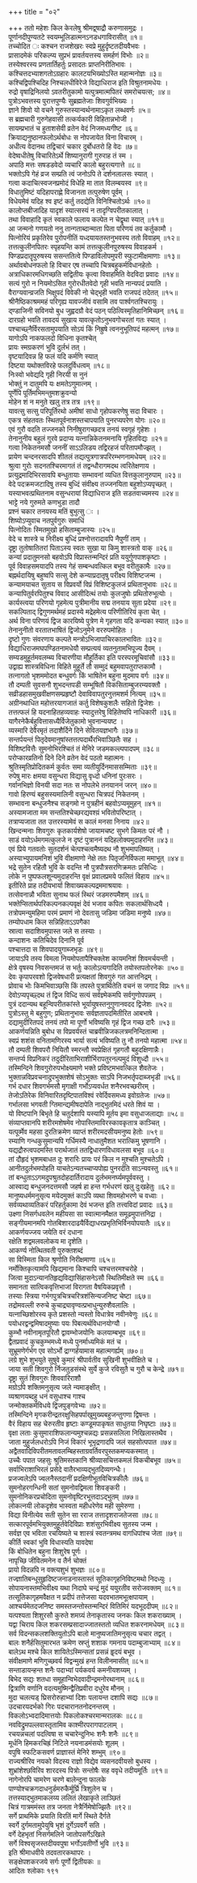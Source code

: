 +++
title = "०२"

+++
ततो महेशः किल केरलेषु श्रीमद्व्षाद्रौ करुणासमुद्रः ।  
पूर्णानदीपुण्यतटे स्वयम्भूलिडात्मनऽनडधगाविरासीत् ॥१॥  
तच्चोदित ः कश्चन राजशेखरः स्वप्रे मुहुर्दृष्टतदीयवैभवः ।  
प्रासादमेकं परिकल्प्य सुप्रभं प्रावर्तयत्तस्य समर्हणं विभोः ॥२॥  
तस्येश्वरस्य प्रणतार्तिहर्तुः प्रसादतः प्राप्तनिरीतिभावः ।  
कश्चित्तदभ्याशगतोऽग्रहारः कालटयभिख्योऽस्ति महान्मनोज्ञः ॥३॥  
कश्चिद्विपश्चिदिह निश्चलधीविरेजे विद्याधिराज इति विश्रुतनामधेयः ।  
रुद्रो वृषाद्रिनिलयो ऽवतरीतुकामो यत्पुत्रमात्मपितरं समरोचयत्स; ॥४॥  
पुत्रोऽभवत्तस्य पुरात्तपुण्यैः सुब्रह्मतेजाः शिवगुर्वभिख्यः ।  
ज्ञाने शिवो यो वचने गुरुस्तस्यान्वर्थनामाऽकृत लब्धवर्णः ॥५॥  
स ब्रह्मचारी गुरुगेहवासी तत्कर्यकारी विहितान्नभोजी ।  
सायम्प्रभातं च हुताशसेवी व्रतेन वेदं निजमध्यगीष्ट ॥६॥  
क्रियाद्यनुष्ठानफलोऽर्थबोधः स नोपजायेत विना विचारम् ।  
अधीत्य वेदानथ तद्विचारं चकार दुर्बोधतरो हि वेदः ॥७॥  
वेदेष्वधीतेषु विचारितेऽर्थे शिष्यानुरागी गुरुराह तं स्म ।  
अपाठि मत्तः सषडडवेदो व्यचारि कालो बहुरत्यगात्ते ॥८॥  
भक्तोऽपि गेहं व्रज सम्प्रति त्वं जनोऽपि ते दर्शनलालसः स्यात् ।  
गत्वा कदाचित्स्वजनप्रमोदं विधेहि मा तात विलम्बयस्व ॥९॥  
विधातुमिष्टं यदिहापराह्णे विजानता तत्पुरुषेण पूर्वम् ।  
विधेयमेवं यदिह श्व इष्टं कर्तु तदद्येति विनिश्चितोऽर्थः ॥१०॥  
कालोप्तबीजादिह यादृशं स्यात्सस्यं न तादृग्विपरीतकालात् ।  
तथा विवाहादि कृतं स्वकाले फलाय कल्पेत न चेद्वृथा स्यात् ॥११॥  
आ जन्मनो गणयतो ननु तान्गताब्दान्माता पिता परिणयं तव कर्तुकामौ ।  
पित्नोरियं प्रकृतिरेव पुरोपनीतिं यध्दयायतस्तनुभवस्य ततो विवाहम् ॥१२॥  
तत्तत्कुलीनपितरः स्पृहयन्ति कामं तत्तत्कुलीनपुरुषस्य विवाहकर्म ।  
पिण्डप्रदातॄपुरुषस्य ससन्ततित्वे पिण्डाविलोपमुपरी स्फुटामीक्षमाणाः ॥१३॥  
अर्थावबोधनफलो हि विचार एष तच्चापि चित्रबहुकर्मविधानहेतोः ।  
अत्राधिकारमधिगच्छति सद्वितीयः कृत्वा विवाहमिति वेदविदा प्रवादः ॥१४॥  
सत्यं गुरो न नियमोऽसित गुरोरधीतवेदो गृही भवति नान्यपदं प्रयाति ।  
वैराग्यवान्व्रजति भिक्षुपदं विवेकी नो चेद्भृही भवति राजपदं तदेतत् ॥१५॥  
श्रीनैष्ठिकाश्रममहं परिगृह्य यावज्जीवं वसामि तव पार्श्वगतश्चिरायुः ।  
द्ण्डाजिनी सविनयो बुध जुह्वदग्रौ वेदं पठन् पठित्विस्मृतिहानिमिच्छन् ॥१६॥  
दारग्रहो भवति तावदयं सुखाय यावत्कृतोऽनुभवगोचरतां गतः स्यात् ।  
पश्चाच्छ्नैर्विरसतामुपयाति सोऽयं किं निह्रुषे त्वननुभूतिपदं महत्मन् ॥१७॥  
यागोऽपि नाकफलदो विधिना कृतश्चेत्‌  
प्रायः स्मग्रकरणं भुवि दुर्लभं तत् ।  
वृष्टयादिवन्न हि फलं यदि कर्मणि स्यात्  
दिष्टया यथोक्तविरहे फलदुर्विधत्वम् ॥१८॥  
निःस्वो भवेद्यदि गृही निरयी स नुनं  
भोक्तुं न दातुमपि यः क्षमतेऽणुमात्नम् ।  
पूर्णेपि पूर्तिमभिमन्तुमशक्रुवन्यो  
मोहेन शं न मनुते खलु तत्र तत्र ॥१९॥  
यावत्सु सत्सु परिपूर्तिरथो अमीषां साधो गृहोपकरणेषु सदा विचारः ।  
एकत्र संहतवतः स्थितपूर्वनाशस्तचापयाति पुनरप्यपरेण योगः ॥२०॥  
एवं गुरौ वदति तज्जनको निनीषुरागच्छदत्र तनयं स्वगृहं गृहेशः ।  
तेनानुनीय बहुलं गुरवे प्रदाप्य यत्नान्निकेतनमनायि गृहितविद्यः ॥२१॥  
गत्वा निकेतनमसौ जननीं साऽऽलिडय तद्विरहजं परितापमौज्झत् ।  
प्रायेण चन्दनरसादपि शीतलं तद्यत्पुत्रगात्रपरिरम्भणनामधेयम् ॥२२॥  
श्रुत्वा गुरोः सदनतश्चिरमागतं तं तद्वन्धौरागमदथ त्वरितेक्षणाय ।  
प्रत्युद्रमादिभिरसावपि बन्धुतायाः सम्भावनां व्यधित वित्तकुलानुरुपाम् ॥२३॥  
वेदे पदक्रमजटादिषु तस्य बुध्दिं संवीक्ष्य तज्जनयिता बहुशोऽप्यपृच्छत् ।  
यस्याभवत्प्रथितनाम वसुन्धरायां विद्याधिराज इति सडतवाच्यमस्य ॥२४॥  
भाट्टे नये गुरुमते कणभुडा तादौ  
प्रश्नं चकार तनयस्य मतिं बुभुत्सु ः ।  
शिष्योऽप्युवाच नतपुर्वगुरुः समाधिं  
पित्नोदितः स्मितमुखो हसिताम्बुजास्यः ॥२५॥  
वेदे च शास्त्रे च निरीक्ष्य बुध्दिं प्रश्नोत्तरादावपि नैपुणीं ताम् ।  
दृष्ट्रा तुतोषातितरां पिताऽस्य स्वतः सुखा या किमु शास्त्रतो वाक् ॥२६॥  
कन्यां प्रदातुमनसो बहवोऽपि विप्रास्तन्मन्दिरं प्रति ययुर्गुणपाशकृष्टाः ।  
पूर्व विवाहसमयादपि तस्य गेहं सम्बन्धवत्किल बभूव वरीतुकामैः ॥२७॥  
बह्नर्थदायिषु बहुष्वपि सत्सु देशे कन्याप्रदातृषु परीक्ष्य विशिष्टजन्म ।  
कन्यामयाचत सुताय स विप्रवर्यो विप्रं विशिष्टकुलजं प्रथितानुभावः ॥२८॥  
कन्यापितुर्वरपितुश्च विवाद आसीदित्थं तयोः कुलजुषोः प्रथितोरुभूत्योः ।  
कार्यस्त्वया परिणयो गृहमेत्य पुत्रीमानीय सद्म तनयाय सुता प्रदेया ॥२९॥  
सकल्पिताद् द्विगुणमर्थमहं प्रदास्ये मद्रेहमेत्य परिणीतिरियं कृता चेत् ।  
अर्थ विना परिणयं द्विज कारयिष्ये पुत्रेण मे गृहगता यदि कन्यका स्यात् ॥३०॥  
तेनानुनीतो वरतातभाषितं द्विजोऽनुमेने वररुपमोहितः ।  
दृष्टो गुणः संवरणाय कल्पते मन्त्रोऽभिजापाचिरकालभावितः ॥३२॥  
विद्याधिराजमघपण्डितनामधेयौ सम्प्रत्ययं व्यतनुतामभिपूज्य दैवम् ।  
सम्यडमुहूर्तमवलम्ब्य विचारणीया मौहूर्तिका इति परस्परमूचिवांसौ ॥३३॥  
उद्वाह्य शास्त्रविधिना विहिते मुहूर्ते तौ सम्मुदं बहुमवापतुराप्तकामौ ।  
तत्नागतो भृशममोदत बन्धुवर्गः किं भाषितेन बहुना मुदमाप वर्गः ॥३४॥  
तौ दम्पती सुवसनौ शुभदन्तपडी सम्भूषितौ विकसिताम्बुजरम्यवक्तौ ।  
सव्रीडहासमुखवीक्षणसम्प्रहृष्टौ देवाविवापतुरनुत्तमशर्म नित्यम् ॥३५॥  
अग्रीनथाधित महोत्तरयागजातं कर्तु विशेषकुशलैः सहितो द्विजेशः ।  
तत्तत्फलं हि यदनाहितहव्यवाहः स्यादुत्तरेषु विहितेष्वपि नाधिकारी ॥३६॥  
यागैरनेकैर्बहुवित्तासध्यैर्विजेतुकामो भुवनान्ययष्ट ।  
व्यस्मारि देवैरमृतं तदाशैर्दिने दिने सेवितयज्ञभागैः ॥३७॥  
सन्तर्पयन्तं पितृदेवमानुषांस्तत्तत्पदार्थैरभिवाञ्छितैः सह ।  
विशिष्टवित्तैः सुमनोभिरश्चितं तं मेनिरे जडमकल्ल्पपादपम् ॥३८॥  
परोप्कारव्रतिनो दिने दिने व्रतेन वेदं पठतो महात्मनः ।  
श्रुतिस्मृतिप्रोदितकर्म कुर्वतः समा व्यतीयुर्दिनमाससम्मिताः ॥३९॥  
रुपेषु मारः क्षमया वसुन्धरा विद्यासु वृध्दो धनिनां पुरःसरः ।  
गर्वानभिज्ञो विनयी सदा नतः स नोपलेभे तनयाननं जरन् ॥४०॥  
गावो हिरण्यं बहुसस्यमालिनी वसुन्धरा चित्रपदं निकेतनम् ।  
सम्भावना बन्धुजनैश्च सङ्गमो न पुत्रहीनं बहवोऽप्यमूमुहन् ॥४१॥  
अस्यामजाता मम सन्ततिश्चेच्छरद्यवश्य़ं भवितोपरिष्टात् ।  
तत्राप्यजाता तत उत्तरस्यामेवं स कालं मनसा निनाय ॥४२॥  
खिन्दन्मनाः शिवगुरुः कृतकार्यशेषो जायामचष्ट सुभगे किमतः परं नौ ।  
साडं वयोऽर्धमगमत्कुलजे न दृष्टं पुत्राननं यदिहलोक्यमुदाहरन्ति ॥४३॥  
एवं प्रिये गतवतोः सुतदर्शनं चेत्पश्चत्वमैष्यदथ नौ शुभमापतिष्यत् ।  
अस्याभ्युपायमनिशं भुवि वीक्षमाणो नेक्षे ततः पितृजनिर्विफला ममाभूत् ॥४४॥  
भद्रे सुतेन रहितौ भुवि के वदन्ति नौ पुत्रपौत्रसरणिक्रमतः प्रसिध्दिः ।  
लोके न पुष्पफलशून्यमुदाहरन्ति वृक्षं प्रवालप्रमये फलितं विहाय ॥४५॥  
इतीरिते प्राह तदीयभार्या शिवाख्यकल्पद्रममाश्रयावः ।  
तत्सेवनान्नौ भविता सुनाथ फलं स्थिरं जडमरुपमैशम् ॥४६॥  
भक्तेप्सितार्थपरिकल्पनकल्पवृक्षं देवं भजाव कपितः सकलार्थसिध्दयै ।  
तत्रोपमन्युमहिमा परमं प्रमाणं नो देवतासु जडिमा जडिमा मनुष्ये ॥४७॥  
तम्योपधाम किल सन्निहिताऽऽपगैका  
स्रात्वा सदाशिवमुपास्त जले स तस्याः ।  
कन्दाशनः कतिचिदेव दिनानि पूर्व  
पश्चात्तदा स शिवपादयुगाब्जभृडः ॥४९॥  
जायाऽपि तस्य विमला नियमोपतापैश्चिक्लेश कायमनिशं शिवमर्चयन्ती ।  
क्षेत्रे वृषस्य निवसन्तमजं स भर्तुः कालोऽत्यगादिति तयोस्तपतोरनेकः ॥५०॥  
देवः कृपापरवशो द्विजवेषधारी प्रत्यक्षतां शिवगुरुं गत आत्तनिद्रम् ।  
प्रोवाच भोः किमभिवाञ्छसि किं तपस्ते पुत्रार्थितेति वचनं स जगाद विप्रः ॥५१॥  
देवोऽप्यपृच्छ्दथ तं द्विज विध्दि सत्यं सर्वज्ञ्मेकमपि सर्वगुणोपपन्नम् ।  
पुत्रं ददान्यथ बहून्विपरीतकांस्ते भूर्यायुषस्तनुगुणानवदद द्विजेशः ॥५२॥  
पुत्रोऽस्तु मे बहुगुण; प्रथितानुभावः सर्वज्ञतापदमितीरित आबभाषे ।  
दद्यामुदीरितपदं तनयं तपो मा पूर्णो भविष्यसि गृहं द्विज गच्छ दारैः ॥५३॥  
आकर्णयन्निति बुबोध स विप्रवर्यस्तं चाब्रवीन्निजकलत्रमनिन्दितात्मा ।  
स्वप्रं शशंस वनितामणिरस्य भार्या सत्यं भविष्यति तु नौ तनयो महात्मा ॥५४॥  
तौ दम्पती शिवपरौ नियितौ स्मरन्तौ स्वप्रेक्षितं गृहगतौ बहुदक्षिणान्नैः।  
सन्तर्प्य विप्रनिकरं तदुदीरिताभिराशीर्भिरापतुरनल्पमुदं विशुध्दौ ॥५५॥  
तस्मिन्दिने शिवगुरोरुपभोक्ष्यमाणे भक्ते प्रविष्टमभवत्किल शैवतेजः ।  
भुक्तान्नविप्रवचनादुपभुक्तशेषं सोऽभुक्तः साऽपि निजभर्तृपदाब्जभृडी ॥५६॥  
गर्भ दधार शिवगर्भमसौ मृगाक्षी गर्भोऽप्यवर्धत शनैरभवच्छरीरम् ।  
तेजोऽतिरेक विनिवारितदृष्टिपातविश्वं रवेर्दिवसमध्य इवोग्रतेजः ॥५७॥  
गर्भालसा भगवती ग्तिमान्द्यमीषदापेति नाद्भुतमिदं धरते शिवं या ।  
यो विष्टपानि बिभृते हि चतुर्दशापि यस्यापि मूर्तय इमा वसुधाजलाद्याः ॥५८॥  
संव्याप्तवानपि शरीरमशेषमेव नोपास्तिमाविरस्कावकृतात्र काञ्चित् ।  
यत्पूर्व्मेव महसा दुरतिक्रमेण व्याप्तं शरीरमदसीयमनुष्य हेतोः ॥५९॥  
रम्याणि गन्धकुसुमान्यपि गर्धिमस्यै नाधातुमैशत भरात्किमु भूषणानि ।  
यद्यद्रौरुत्वपदमस्ति परार्थजातं ततद्विधारणविधावलसा बभूव ॥६०॥  
तां दौहृदं भृशमबाधत दुः शरारिः प्रायः परं किल न मुश्चति मुश्चतेऽपि ।  
आनीतदुर्लभमपोहति याचतेऽन्यतच्चाप्यपोह्य पुनरर्दति साऽन्यवस्तु ॥६१॥  
तां बन्धुताऽऽगमदुपश्रुतदोहदार्तिरादाय दुर्लभमनर्घ्यमपूर्ववस्तु ।  
आस्वाद्य बन्धुजनदत्तमसौ जहर्ष हा हन्त गर्भधरणं खलु दुःखहेतुः ॥६२॥  
मानुष्यधर्ममनुसृत्य मयेदमुक्तं काऽपि व्यथा शिवमहोभरणे च वध्वाः ।  
सर्वव्यथाव्यतिकरं परिहर्तुकामा देवं भजन्त इति तत्त्वविदां प्रवादः ॥६३॥  
उक्ष्णा निसर्गधवलेन महीयसा सा स्वात्मानमैक्षत समूढमुपात्तनिद्रा ।  
सङ्गीयमानमपि गोतबिशारदाढयैर्विद्याधरप्रभृतिभिर्विनयोपयातैः ॥६४॥  
आकर्णयज्जय जयेति वरं दधाना  
रक्षेति शद्वमलवलोकय मा दृशेति ।  
आकर्ण्य नोत्थितवती पुरुक्तशब्दं  
सा विस्मिता किल श्रृणोति निरीक्षमाणा ॥६५॥  
नर्मोक्तिकृत्यामपि खिद्यमाना किश्चापि चश्चत्तरमश्चरोहे ।  
जित्वा मुदाऽन्यानतिहृद्यविद्यासिंहासनेऽसौ स्थितिमीक्षते स्म ॥६६॥  
समानता सात्विकवृत्तिभाजां विरागता वैषयिकप्रवृत्तौ ।  
तस्याः स्त्रिया गर्भगपुत्रचित्रचरित्रशंसिन्यजनिष्ट चेष्टा ॥६७॥  
तद्रोमवल्ली रुरुचे कुचाद्र्यावृण्वत्प्रभाधुन्युरुशैवलालिः ।  
यत्नाच्छिशोरस्य कृते प्रशस्तो न्यस्तो विधात्रेव नवीनवेणुः ॥६८॥  
पयोधरद्वन्द्वमिषादमुष्याः पयः पिबत्यर्थविधानयोग्यौ ।  
कुम्भौ नवीनामृतपूरितौ द्वावम्भोजयोनिः कलयाम्बभूव ॥६९॥  
द्वैतप्रवादं कुचकुम्भमध्ये मध्ये पुनर्माध्यमिकं मतं च ।  
सुभ्रूमणेर्गर्भग एव सोऽर्भो द्राग्गर्हयामास महात्मगर्ह्यम् ॥७०॥  
लग्रे शुभे शुभयुते सुषुवे कुमारं श्रीपार्वतीव सुखिनी शुभवीक्षिते च ।  
जाया सती शिवगुरो र्निजतुडसंस्थे सुर्ये कुजे रविसुतै च गुरौ च केन्द्रे ॥७१॥  
दृष्ट्रा सुतं शिवगुरुः शिववारिराशौ  
मग्रोऽपि शक्तिमनुसृत्य जले न्यमाङ्क्षीत् ।  
व्यश्राणयब्दहु धनं वसुधाश्च गाश्च  
जन्मोक्तकर्मविधये द्विजपुङ्गवेभ्यः ॥७२॥  
तस्मिन्दिने मृगकरीन्द्रतरक्षुसिहपर्पाखुमुख्यबहुजन्तुगणा द्विषन्तः ।  
वैरं विहाय सह चेरुरतीव हृष्टाः कण्डूमपाकृषत साधुतया निघृष्टाः ॥७३॥  
वृक्षा लताः कुसुमाराशिफलान्यमुश्चन्नद्यः प्रसन्नसलिला निखिलास्तथैव ।  
जाता मुहुर्जलधरोऽपि निजं विकारं भूभृद्रणादपि जलं सहसोत्पपात ॥७४॥  
अद्वैतवादिविपरीतमतावलम्बिहस्ताग्रवर्तिवरपुस्तकमप्यकस्मात् ।  
उच्चैः पपात जहसुः श्रुतिमस्तकानि श्रीव्यासचित्तकमलं विकचीबभूव ॥७५॥  
सर्वाभिराशाभिरलं प्रसेदे वातैरभाव्यद्भुतदिव्यगन्धैः।  
प्रजज्वलेऽपि ज्वलनैस्तदानीं प्रदक्षिणीभूतविचित्रकीलैः ॥७६॥  
सुमनोहरगन्धिनी सतां सुमनोवद्विमला शिवङ्करी ।  
सुमनोनिकरप्रचोदिता सुमनोवृष्टिरभूत्तदाऽद्भुतम् ॥७७॥  
लोकत्नयी लोकदृशेव भास्वता महीधरेणेव मही सुमेरुणा ।  
विद्या विनीत्येव सती सुतेन सा रराज तत्तादृशराजतेजसा ॥७८॥  
सत्कारपूर्वमभियुक्तमुहूर्तवेदिविप्राः शशंसुरभिवीक्ष्य सुतस्य जन्म ।  
सर्वज्ञ एव भविता रचयिष्यते च शास्त्रं स्वतन्त्रमथ वागधिपांश्च जेता ॥७९॥  
कीर्ति स्वकां भुवि विधास्यति यावदेषा  
किं बोधितेन बहुना शिशुरेष पूर्णः ।  
नापृच्छि जीवितमनेन व तैर्न चोक्तं  
प्रायो विदन्नपि न वक्त्यशुभं शुभज्ञः ॥८०॥  
तज्ज्ञातिबन्धूसुहृदिष्टजनाडनास्तास्तं सूतिकागृहनिविष्टमथो निदध्युः ।  
सोपायनास्तमभिवीक्ष्य यथा निदाघे चन्द्रं मुदं ययुरतीव सरोजवक्तम् ॥८१॥  
तत्सूतिकागृहमवैक्षत न प्रदीपं तत्तेजसा यदवभातमभूत्क्षपायाम् ।  
आश्चर्यमेतदजनिष्ट समस्तजन्तोस्तन्मन्दिरं वितिमिरं यदभूददीपम् ॥८२॥  
यत्पश्यता शिशुरसौ कुरुते शमग्र्यं तेनाकृतास्य जनकः किल शकराख्याम् ।  
यद्वा चिराय किल शकरसम्प्रसादाज्जातस्ततो व्यधित शकरनामधेयम् ॥८३॥  
सर्व विदन्सकलशक्तियुतोऽपि बालो मानुष्यजातिमनुसृत्य चचार तद्वत् ।  
बालः शनैर्हसितुमारभत क्रमेण स्रप्तुं शशाक गमनाय पदाम्बुजाभ्याम् ॥८४॥  
बालेऽथ मश्चे किल शायितेऽस्मिन्सतां प्रसन्नं हॄदयं बभूव ।  
संवीक्षमाणे मणिगुच्छवर्य विद्वन्मुखं हन्त विलीनमासीत् ॥८५॥  
सन्ताडायन्हन्त शनैः पदाभ्यां पर्यकवर्य कमनीयशय्यम् ।  
बिभेद सद्यः शतधा समूहान्विभेदवादीन्द्रमनोरथानाम् ॥८६॥  
द्वित्राणि वर्णानि वदत्यमुष्मिन्द्वैतिप्रवीरा दधुरेव मौनम् ।  
मुदा चलत्यड् घ्रिसरोरुहाभ्यां दिशः पलायन्त दशापि सद्यः ॥८७॥  
उदचारयदर्भको गिरः पदचारानतनोदनन्तरम् ।  
विकलोऽभ्वदादिमात्तयोः पिकलोकश्चरमान्मरालकः ॥८८॥  
नवविद्रुमपल्लवास्तृतामिव काश्मीरपरागपाटलाम् ।  
रचयन्नचलां पदत्विषा स चचारेन्दुनिभः शनैः शनैः ॥८९॥  
मूर्धनि हिमकरचिह्रं निटिले नयनाडमंसयोः शूलम् ।  
वपुषि स्फटिकसवर्ण प्राज्ञास्तं मेनिरे शम्भुम् ॥९०॥  
राज्यश्रीरिव नयको विदस्य राज्ञो विद्येव व्यसनदवीयसो बुधस्य ।  
शुभ्रांशेश्छविरिव शारदस्य पित्रोः सन्तोषैः सह ववृधे तदीयमूर्तिः ॥९१॥  
नागेनोरपि चामरेण चरणे बालेन्दुना फालके  
पाण्योश्चक्रगदाधनुर्डमरुकैर्मूर्घ्रि त्रिशुलेन च ।  
तत्तस्याद्भुतमाकलय्य ललितं लेखाकृते लाञ्छितं  
चित्रं गात्रममंस्त तत्र जनता नेत्रैर्निमेषोज्झितैः ॥९२॥  
सर्गे प्राथमिके प्रयाति विरतिं मार्गे स्थिते दैर्गते  
स्वर्गे दुर्गमतामुपेयुषि भृशं दुर्गेऽपवर्गे सति ।  
वर्गे देहभृतां निसर्गमलिने जातोपसर्गेऽखिले  
सर्गे विश्वसृजस्तदीयवपुषा भर्गोऽवतीर्णो भुवि ॥९३॥  
इति श्रीमाधवीये तदवतारकथापरः ।  
सङ्क्षेपशकरजये सर्गः पूर्णो द्वितीयकः ॥  
आदितः श्लोकाः १९१  
    
